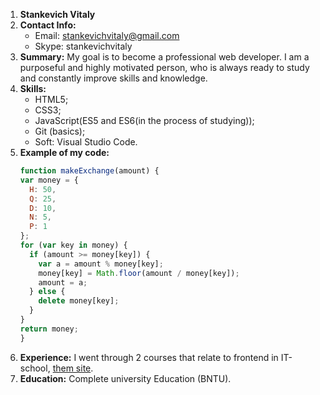 1. **Stankevich Vitaly**
2. **Contact Info:**
    - Email: stankevichvitaly@gmail.com
    - Skype: stankevichvitaly
3. **Summary:**
My goal is to become a professional web developer. I am a purposeful and highly motivated person, who is always ready to study and constantly improve skills and knowledge.
4. **Skills:**
    * HTML5;
    * CSS3;
    * JavaScript(ES5 and ES6(in the process of studying));
    * Git (basics);
    * Soft: Visual Studio Code.
5. **Example of my code:**
    ```javascript
   function makeExchange(amount) {
    var money = {
      H: 50,
      Q: 25,
      D: 10,
      N: 5,
      P: 1
    };
    for (var key in money) {
      if (amount >= money[key]) {
        var a = amount % money[key];
        money[key] = Math.floor(amount / money[key]);
        amount = a;
      } else {
        delete money[key];
      }
    }
    return money;
    }
    ```
6. **Experience:**
I went through 2 courses that relate to frontend in IT-school, [them site](https://myfreedom.by).
7. **Education:**
Complete university Education (BNTU).